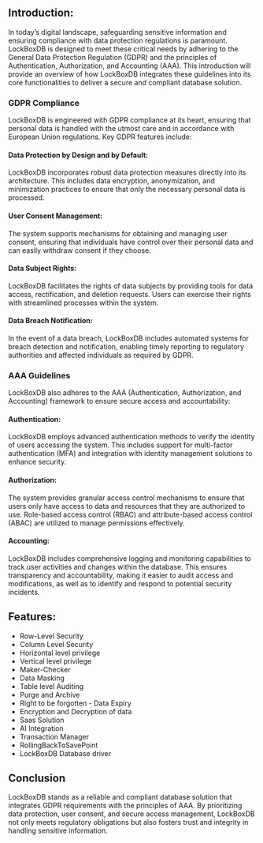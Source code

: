 ## Introduction:
In today’s digital landscape, safeguarding sensitive information and ensuring compliance with data protection regulations is paramount. LockBoxDB is designed to meet these critical needs by adhering to the General Data Protection Regulation (GDPR) and the principles of Authentication, Authorization, and Accounting (AAA). This introduction will provide an overview of how LockBoxDB integrates these guidelines into its core functionalities to deliver a secure and compliant database solution.
### GDPR Compliance
LockBoxDB is engineered with GDPR compliance at its heart, ensuring that personal data is handled with the utmost care and in accordance with European Union regulations. Key GDPR features include:

#### Data Protection by Design and by Default: 
LockBoxDB incorporates robust data protection measures directly into its architecture. This includes data encryption, anonymization, and minimization practices to ensure that only the necessary personal data is processed.

#### User Consent Management: 
The system supports mechanisms for obtaining and managing user consent, ensuring that individuals have control over their personal data and can easily withdraw consent if they choose.

#### Data Subject Rights: 
LockBoxDB facilitates the rights of data subjects by providing tools for data access, rectification, and deletion requests. Users can exercise their rights with streamlined processes within the system.

#### Data Breach Notification: 
In the event of a data breach, LockBoxDB includes automated systems for breach detection and notification, enabling timely reporting to regulatory authorities and affected individuals as required by GDPR.

### AAA Guidelines
LockBoxDB also adheres to the AAA (Authentication, Authorization, and Accounting) framework to ensure secure access and accountability:

#### Authentication: 
LockBoxDB employs advanced authentication methods to verify the identity of users accessing the system. This includes support for multi-factor authentication (MFA) and integration with identity management solutions to enhance security.

#### Authorization: 
The system provides granular access control mechanisms to ensure that users only have access to data and resources that they are authorized to use. Role-based access control (RBAC) and attribute-based access control (ABAC) are utilized to manage permissions effectively.

#### Accounting: 
LockBoxDB includes comprehensive logging and monitoring capabilities to track user activities and changes within the database. This ensures transparency and accountability, making it easier to audit access and modifications, as well as to identify and respond to potential security incidents.

## Features:
* Row-Level Security
* Column Level Security
* Horizontal level privilege
* Vertical level privilege
* Maker-Checker
* Data Masking
* Table level Auditing
* Purge and Archive
* Right to be forgotten - Data Expiry
* Encryption and Decryption of data
* Saas Solution
* AI Integration
* Transaction Manager
* RollingBackToSavePoint
* LockBoxDB Database driver 

## Conclusion
LockBoxDB stands as a reliable and compliant database solution that integrates GDPR requirements with the principles of AAA. By prioritizing data protection, user consent, and secure access management, LockBoxDB not only meets regulatory obligations but also fosters trust and integrity in handling sensitive information.
